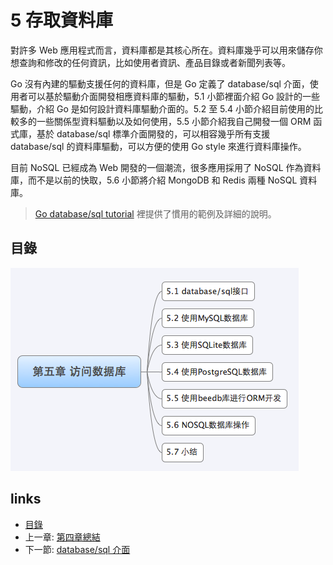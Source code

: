 # 5 存取資料庫

對許多 Web 應用程式而言，資料庫都是其核心所在。資料庫幾乎可以用來儲存你想查詢和修改的任何資訊，比如使用者資訊、產品目錄或者新聞列表等。

Go 沒有內建的驅動支援任何的資料庫，但是 Go 定義了 database/sql 介面，使用者可以基於驅動介面開發相應資料庫的驅動，5.1 小節裡面介紹 Go 設計的一些驅動，介紹 Go 是如何設計資料庫驅動介面的。5.2 至 5.4 小節介紹目前使用的比較多的一些關係型資料驅動以及如何使用，5.5 小節介紹我自己開發一個 ORM 函式庫，基於 database/sql 標準介面開發的，可以相容幾乎所有支援 database/sql 的資料庫驅動，可以方便的使用 Go style 來進行資料庫操作。

目前 NoSQL 已經成為 Web 開發的一個潮流，很多應用採用了 NoSQL 作為資料庫，而不是以前的快取，5.6 小節將介紹 MongoDB 和 Redis 兩種 NoSQL 資料庫。

>[Go database/sql tutorial](http://go-database-sql.org/) 裡提供了慣用的範例及詳細的說明。

## 目錄

![](images/navi5.png)

## links

* [目錄](preface.md)
* 上一章: [第四章總結](04.6.md)
* 下一節: [database/sql 介面](05.1.md)
